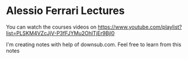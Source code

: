 # Alessio Ferrari Lectures
You can watch the courses videos on https://www.youtube.com/playlist?list=PLSKM4VZcJjV-P3fFJYMu2OhlTjEr9Bjl0

I'm creating notes with help of downsub.com.
Feel free to learn from this notes
